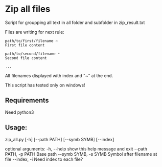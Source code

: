 # Zip all files
Script for groupping all text in all folder and subfolder in zip_result.txt

Files are writing for next rule:

```
path/to/first/filename ~
First file content

path/to/second/filename ~
Second file content

...
```

All filenames displayed with index and "~" at the end.

This script has tested only on windows!

## Requirements

Need python3

## Usage:

zip_all.py [-h] [--path PATH] [--symb SYMB] [--index]

optional arguments:
  -h, --help            show this help message and exit
  --path PATH, -p PATH  Base path
  --symb SYMB, -s SYMB  Symbol after filename at file
  --index, -i           Need index to each file?
